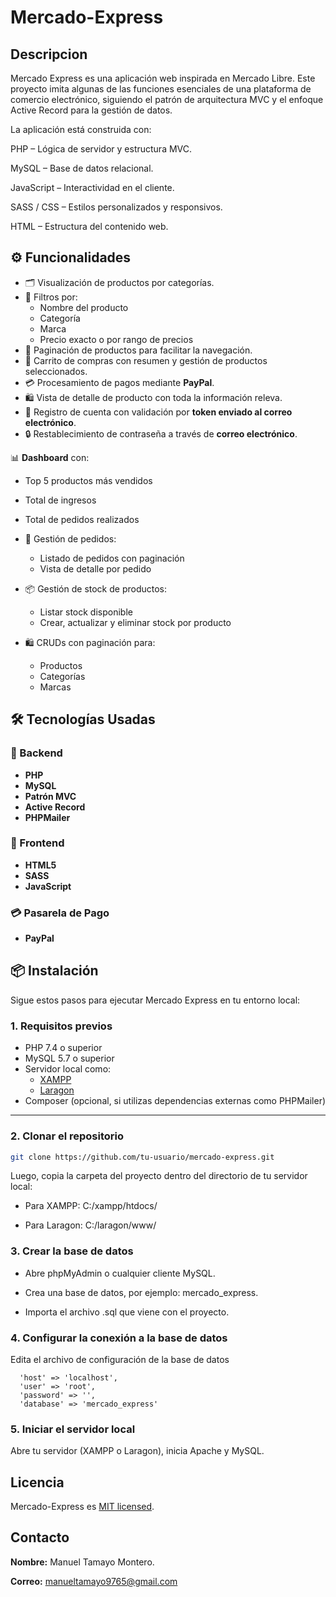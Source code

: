# Mercado-Express

## Descripcion
Mercado Express es una aplicación web inspirada en Mercado Libre. Este proyecto imita algunas de las funciones esenciales de una plataforma de comercio electrónico, siguiendo el patrón de arquitectura MVC y el enfoque Active Record para la gestión de datos.

La aplicación está construida con:

PHP – Lógica de servidor y estructura MVC.

MySQL – Base de datos relacional.

JavaScript – Interactividad en el cliente.

SASS / CSS – Estilos personalizados y responsivos.

HTML – Estructura del contenido web.

## ⚙️ Funcionalidades
- 🗂️ Visualización de productos por categorías.
- 🔎 Filtros por:
  - Nombre del producto
  - Categoría
  - Marca
  - Precio exacto o por rango de precios
- 📄 Paginación de productos para facilitar la navegación.
- 🛒 Carrito de compras con resumen y gestión de productos seleccionados.
- 💳 Procesamiento de pagos mediante **PayPal**.
- 🛍️ Vista de detalle de producto con toda la información releva.
- 📝 Registro de cuenta con validación por **token enviado al correo electrónico**.
- 🔒 Restablecimiento de contraseña a través de **correo electrónico**.
  
 📊 **Dashboard** con:
  - Top 5 productos más vendidos
  - Total de ingresos
  - Total de pedidos realizados

- 🧾 Gestión de pedidos:
  - Listado de pedidos con paginación
  - Vista de detalle por pedido

- 📦 Gestión de stock de productos:
  - Listar stock disponible
  - Crear, actualizar y eliminar stock por producto

- 🛍️ CRUDs con paginación para:
  - Productos
  - Categorías
  - Marcas

## 🛠️ Tecnologías Usadas

### 🧠 Backend
- **PHP**
- **MySQL**
- **Patrón MVC**
- **Active Record**
- **PHPMailer**

### 🎨 Frontend
- **HTML5**
- **SASS**
- **JavaScript**

### 💳 Pasarela de Pago
- **PayPal**

## 📦 Instalación

Sigue estos pasos para ejecutar Mercado Express en tu entorno local:

### 1. Requisitos previos

- PHP 7.4 o superior
- MySQL 5.7 o superior
- Servidor local como:
  - [XAMPP](https://www.apachefriends.org/)
  - [Laragon](https://laragon.org/)
- Composer (opcional, si utilizas dependencias externas como PHPMailer)

---

### 2. Clonar el repositorio

```bash
git clone https://github.com/tu-usuario/mercado-express.git
```
Luego, copia la carpeta del proyecto dentro del directorio de tu servidor local:

- Para XAMPP: C:/xampp/htdocs/

- Para Laragon: C:/laragon/www/
  
### 3. Crear la base de datos
- Abre phpMyAdmin o cualquier cliente MySQL.

- Crea una base de datos, por ejemplo: mercado_express.

- Importa el archivo .sql que viene con el proyecto.

### 4. Configurar la conexión a la base de datos
Edita el archivo de configuración de la base de datos
```
  'host' => 'localhost',
  'user' => 'root',
  'password' => '',
  'database' => 'mercado_express'
```
### 5. Iniciar el servidor local
Abre tu servidor (XAMPP o Laragon), inicia Apache y MySQL.

## Licencia

Mercado-Express es [MIT licensed](./LICENSE).

## Contacto
**Nombre:** Manuel Tamayo Montero.

**Correo:** manueltamayo9765@gmail.com
